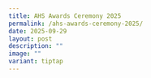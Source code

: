 ```yaml
---
title: AHS Awards Ceremony 2025
permalink: /ahs-awards-ceremony-2025/
date: 2025-09-29
layout: post
description: ""
image: ""
variant: tiptap
---
```

